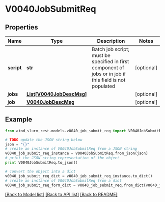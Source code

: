 # V0040JobSubmitReq


## Properties

Name | Type | Description | Notes
------------ | ------------- | ------------- | -------------
**script** | **str** | Batch job script; must be specified in first component of jobs or in job if this field is not populated | [optional] 
**jobs** | [**List[V0040JobDescMsg]**](V0040JobDescMsg.md) |  | [optional] 
**job** | [**V0040JobDescMsg**](V0040JobDescMsg.md) |  | [optional] 

## Example

```python
from aind_slurm_rest.models.v0040_job_submit_req import V0040JobSubmitReq

# TODO update the JSON string below
json = "{}"
# create an instance of V0040JobSubmitReq from a JSON string
v0040_job_submit_req_instance = V0040JobSubmitReq.from_json(json)
# print the JSON string representation of the object
print V0040JobSubmitReq.to_json()

# convert the object into a dict
v0040_job_submit_req_dict = v0040_job_submit_req_instance.to_dict()
# create an instance of V0040JobSubmitReq from a dict
v0040_job_submit_req_form_dict = v0040_job_submit_req.from_dict(v0040_job_submit_req_dict)
```
[[Back to Model list]](../README.md#documentation-for-models) [[Back to API list]](../README.md#documentation-for-api-endpoints) [[Back to README]](../README.md)


